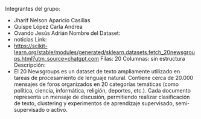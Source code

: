 Integrantes del grupo:
- Jharif Nelson Aparicio Casillas
- Quispe López Carla Andrea
- Ovando Jesús Adrián
Nombre del Dataset: 
- noticias
Link:
- https://scikit-learn.org/stable/modules/generated/sklearn.datasets.fetch_20newsgroups.html?utm_source=chatgpt.com
Filas: 20
Columnas: sin estructura
Descripción:
- El 20 Newsgroups es un dataset de texto ampliamente utilizado en tareas de procesamiento de lenguaje natural. Contiene cerca de 20.000 mensajes de foros organizados en 20 categorías temáticas (como política, ciencia, informática, religión, deportes, etc.). Cada documento representa un mensaje de discusión, permitiendo realizar clasificación de texto, clustering y experimentos de aprendizaje supervisado, semi-supervisado o activo.
